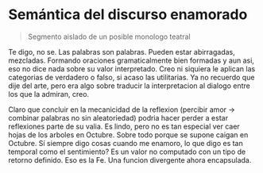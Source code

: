# Semántica del discurso enamorado

> Segmento aislado de un posible monologo teatral

Te digo, no se. Las palabras son palabras. Pueden
estar abirragadas, mezcladas. Formando oraciones gramaticalmente bien
formadas y aun asi, eso no dice nada sobre su valor interpretado. Creo
ni siquiera le aplican las categorias de verdadero o falso, si acaso
las utilitarias. Ya no recuerdo que dije del arte, pero era algo sobre
traducir la interpretacion al dialogo entre los que la admiran, creo.

Claro que concluir en la mecanicidad de la reflexion (percibir amor ->
combinar palabras no sin aleatoriedad) podria hacer perder a estar
reflexiones parte de su valia. Es lindo, pero no es tan especial ver
caer hojas de los arboles en Octubre. Sobre todo porque se supone
caigan en Octubre. Sí siempre digo cosas cuando me enamoro, lo que
digo es tan temporal como el sentimiento? Es un valor no computado con
un tipo de retorno definido. Eso es la Fe. Una funcion divergente
ahora encapsulada.

